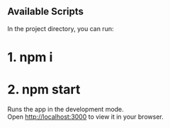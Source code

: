 ## Available Scripts

In the project directory, you can run:

# 1. npm i
# 2. npm start

Runs the app in the development mode.\
Open [http://localhost:3000](http://localhost:3000) to view it in your browser.

